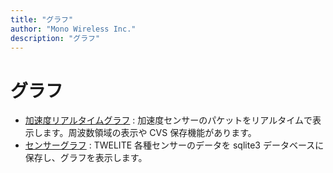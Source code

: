 ```yaml
---
title: "グラフ"
author: "Mono Wireless Inc."
description: "グラフ"
---
```


# グラフ

* [加速度リアルタイムグラフ](graph_mot.md) : 加速度センサーのパケットをリアルタイムで表示します。周波数領域の表示や CVS 保存機能があります。
* [センサーグラフ](graph_sns.md) : TWELITE 各種センサーのデータを sqlite3 データベースに保存し、グラフを表示します。